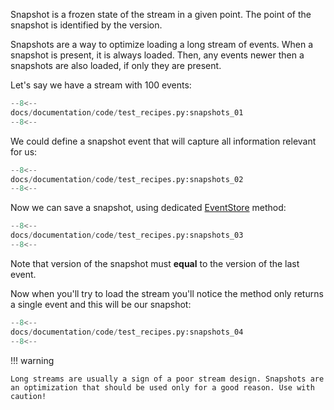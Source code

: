 Snapshot is a frozen state of the stream in a given point. The point of the snapshot is identified by the version.

Snapshots are a way to optimize loading a long stream of events. When a snapshot is present, it is always loaded. Then, any events newer then a snapshots are also loaded, if only they are present.

Let's say we have a stream with 100 events:

```python
--8<--
docs/documentation/code/test_recipes.py:snapshots_01
--8<--
```

We could define a snapshot event that will capture all information relevant for us:

```python
--8<--
docs/documentation/code/test_recipes.py:snapshots_02
--8<--
```

Now we can save a snapshot, using dedicated [EventStore](../reference/event_store.md) method:

```python
--8<--
docs/documentation/code/test_recipes.py:snapshots_03
--8<--
```

Note that version of the snapshot must **equal** to the version of the last event.

Now when you'll try to load the stream you'll notice the method only returns a single event and this will be our snapshot:

```python
--8<--
docs/documentation/code/test_recipes.py:snapshots_04
--8<--
```

!!! warning

    Long streams are usually a sign of a poor stream design. Snapshots are an optimization that should be used only for a good reason. Use with caution!
